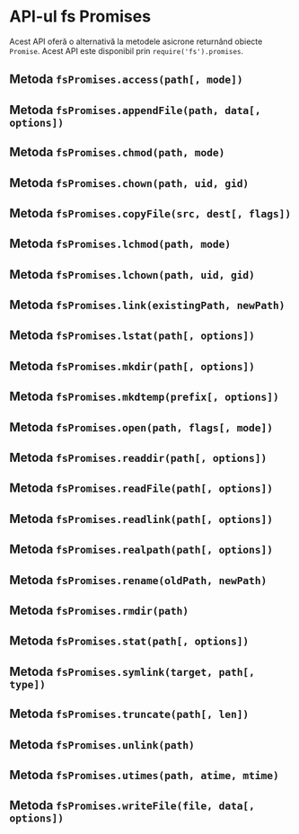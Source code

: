 # API-ul fs Promises

Acest API oferă o alternativă la metodele asicrone returnând obiecte `Promise`. Acest API este disponibil prin `require('fs').promises`.

## Metoda `fsPromises.access(path[, mode])`

## Metoda `fsPromises.appendFile(path, data[, options])`

## Metoda `fsPromises.chmod(path, mode)`

## Metoda `fsPromises.chown(path, uid, gid)`

## Metoda `fsPromises.copyFile(src, dest[, flags])`

## Metoda `fsPromises.lchmod(path, mode)`

## Metoda `fsPromises.lchown(path, uid, gid)`

## Metoda `fsPromises.link(existingPath, newPath)`

## Metoda `fsPromises.lstat(path[, options])`

## Metoda `fsPromises.mkdir(path[, options])`

## Metoda `fsPromises.mkdtemp(prefix[, options])`

## Metoda `fsPromises.open(path, flags[, mode])`

## Metoda `fsPromises.readdir(path[, options])`

## Metoda `fsPromises.readFile(path[, options])`

## Metoda `fsPromises.readlink(path[, options])`

## Metoda `fsPromises.realpath(path[, options])`

## Metoda `fsPromises.rename(oldPath, newPath)`

## Metoda `fsPromises.rmdir(path)`

## Metoda `fsPromises.stat(path[, options])`

## Metoda `fsPromises.symlink(target, path[, type])`

## Metoda `fsPromises.truncate(path[, len])`

## Metoda `fsPromises.unlink(path)`

## Metoda `fsPromises.utimes(path, atime, mtime)`

## Metoda `fsPromises.writeFile(file, data[, options])`